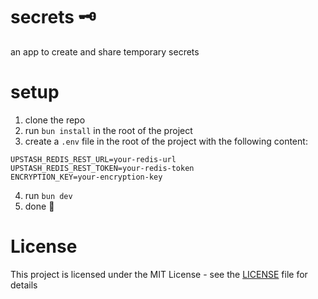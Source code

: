 # secrets 🗝️

an app to create and share temporary secrets

# setup

1. clone the repo
2. run `bun install` in the root of the project
3. create a `.env` file in the root of the project with the following content:

```
UPSTASH_REDIS_REST_URL=your-redis-url
UPSTASH_REDIS_REST_TOKEN=your-redis-token
ENCRYPTION_KEY=your-encryption-key
```

4. run `bun dev`
5. done 🎉

# License

This project is licensed under the MIT License - see the [LICENSE](LICENSE) file for details